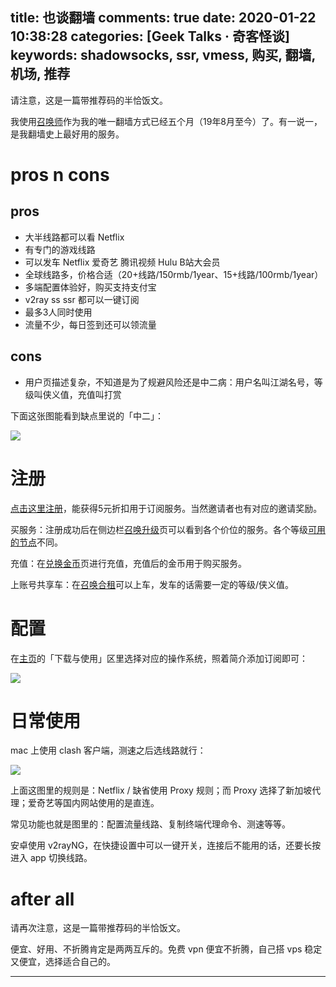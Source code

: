 title: 也谈翻墙
comments: true
date: 2020-01-22 10:38:28
categories: [Geek Talks · 奇客怪谈]
keywords: shadowsocks, ssr, vmess, 购买, 翻墙, 机场, 推荐
---
请注意，这是一篇带推荐码的半恰饭文。

我使用[召唤师](https://zhs.today/auth/register?code=kX2ZI3kFwMzM)作为我的唯一翻墙方式已经五个月（19年8月至今）了。有一说一，是我翻墙史上最好用的服务。

<!-- more -->

# pros n cons
## pros
- 大半线路都可以看 Netflix
- 有专门的游戏线路
- 可以发车 Netflix 爱奇艺 腾讯视频 Hulu B站大会员
- 全球线路多，价格合适（20+线路/150rmb/1year、15+线路/100rmb/1year）
- 多端配置体验好，购买支持支付宝
- v2ray ss ssr 都可以一键订阅
- 最多3人同时使用
- 流量不少，每日签到还可以领流量

## cons
- 用户页描述复杂，不知道是为了规避风险还是中二病：用户名叫江湖名号，等级叫侠义值，充值叫打赏

下面这张图能看到缺点里说的「中二」：

![](2.jpg)

# 注册
[点击这里注册](https://zhs.today/auth/register?code=kX2ZI3kFwMzM)，能获得5元折扣用于订阅服务。当然邀请者也有对应的邀请奖励。

买服务：注册成功后在侧边栏[召唤升级](https://zhs.today/user/shop)页可以看到各个价位的服务。各个等级[可用的节点](https://zhs.today/user/node)不同。

充值：在[兑换金币](https://zhs.today/user/code)页进行充值，充值后的金币用于购买服务。

上账号共享车：在[召唤合租](https://zhs.today/user/store)可以上车，发车的话需要一定的等级/侠义值。

# 配置

在[主页](https://zhs.today/user)的「下载与使用」区里选择对应的操作系统，照着简介添加订阅即可：

![](3.jpg)

# 日常使用
mac 上使用 clash 客户端，测速之后选线路就行：

![](1.jpg)

上面这图里的规则是：Netflix / 缺省使用 Proxy 规则；而 Proxy 选择了新加坡代理；爱奇艺等国内网站使用的是直连。

常见功能也就是图里的：配置流量线路、复制终端代理命令、测速等等。

安卓使用 v2rayNG，在快捷设置中可以一键开关，连接后不能用的话，还要长按进入 app 切换线路。

# after all
请再次注意，这是一篇带推荐码的半恰饭文。

便宜、好用、不折腾肯定是两两互斥的。免费 vpn 便宜不折腾，自己搭 vps 稳定又便宜，选择适合自己的。

---

